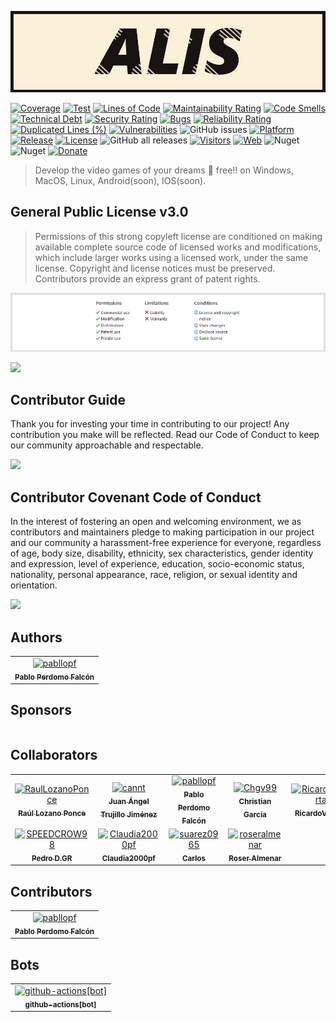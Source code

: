 [![](https://raw.githubusercontent.com/pabllopf/Alis/master/docs/banner/Alis_Banner_970x250.png)](https://pabllopf.github.io/Alis/index.html)

[![Coverage](https://sonarcloud.io/api/project_badges/measure?project=pabllopf_Alis&metric=coverage)](https://sonarcloud.io/summary/new_code?id=pabllopf_Alis)
[![Test](https://gist.githubusercontent.com/pabllopf/46071d4896642c7fad2dc67a5abebb5c/raw/badge.svg)](https://gist.githubusercontent.com/pabllopf/46071d4896642c7fad2dc67a5abebb5c/raw/badge.svg)
[![Lines of Code](https://sonarcloud.io/api/project_badges/measure?project=pabllopf_Alis&metric=ncloc)](https://sonarcloud.io/summary/new_code?id=pabllopf_Alis)
[![Maintainability Rating](https://sonarcloud.io/api/project_badges/measure?project=pabllopf_Alis&metric=sqale_rating)](https://sonarcloud.io/summary/new_code?id=pabllopf_Alis)
[![Code Smells](https://sonarcloud.io/api/project_badges/measure?project=pabllopf_Alis&metric=code_smells)](https://sonarcloud.io/summary/new_code?id=pabllopf_Alis)
[![Technical Debt](https://sonarcloud.io/api/project_badges/measure?project=pabllopf_Alis&metric=sqale_index)](https://sonarcloud.io/summary/new_code?id=pabllopf_Alis)
[![Security Rating](https://sonarcloud.io/api/project_badges/measure?project=pabllopf_Alis&metric=security_rating)](https://sonarcloud.io/summary/new_code?id=pabllopf_Alis)
[![Bugs](https://sonarcloud.io/api/project_badges/measure?project=pabllopf_Alis&metric=bugs)](https://sonarcloud.io/summary/new_code?id=pabllopf_Alis)
[![Reliability Rating](https://sonarcloud.io/api/project_badges/measure?project=pabllopf_Alis&metric=reliability_rating)](https://sonarcloud.io/summary/new_code?id=pabllopf_Alis)
[![Duplicated Lines (%)](https://sonarcloud.io/api/project_badges/measure?project=pabllopf_Alis&metric=duplicated_lines_density)](https://sonarcloud.io/summary/new_code?id=pabllopf_Alis)
[![Vulnerabilities](https://sonarcloud.io/api/project_badges/measure?project=pabllopf_Alis&metric=vulnerabilities)](https://sonarcloud.io/summary/new_code?id=pabllopf_Alis)
![GitHub issues](https://img.shields.io/github/issues/pabllopf/alis?label=Open%20Tickets&color=green)
[![Platform](https://img.shields.io/badge/platform-Windows%20%7C%20OSX%20%7C%20Linux%20%7C%20IOS(soon)%20%7C%20Android(soon)%20-blue)](https://img.shields.io/badge/platform-Windows%20%7C%20OSX%20%7C%20Linux%20%7C%20IOS(soon)%20%7C%20Android(soon)%20-blue)
[![Release](https://img.shields.io/github/v/release/pabllopf/alis?color=green)](https://github.com/pabllopf/alis/releases/latest)
[![License](https://img.shields.io/badge/license-GPL%20v3.0-blue)](https://github.com/pabllopf/Alis/blob/main/LICENSE)
![GitHub all releases](https://img.shields.io/github/downloads/pabllopf/alis/total?label=github%20downloads&color=blue)
[![Visitors](https://visitor-badge.laobi.icu/badge?page_id=pabllopf.alis)](https://visitor-badge.laobi.icu/badge?page_id=pabllopf.alis)
[![Web](https://img.shields.io/website?down_color=red&down_message=failed&up_color=blue&up_message=active&url=https%3A%2F%2Fpabllopf.github.io%2FAlis.Web%2F)](https://pabllopf.github.io/Alis.Web/index.html)
![Nuget](https://img.shields.io/nuget/v/alis?label=nuget%20version&color=green)
![Nuget](https://img.shields.io/nuget/dt/alis?label=nuget%20downloads)
[![Donate](https://img.shields.io/badge/Donate-PayPal-green.svg)](https://www.paypal.me/pabllopf)


> Develop the video games of your dreams 💯 free!! on Windows, MacOS, Linux, Android(soon), IOS(soon).

## General Public License v3.0

> Permissions of this strong copyleft license are conditioned on making available complete source code of licensed works
> and modifications, which include larger works using a licensed work, under the same license. Copyright and license
> notices must be preserved. Contributors provide an express grant of patent rights.

[![License](https://raw.githubusercontent.com/pabllopf/Alis/master/docs/licence/License.png)](https://github.com/pabllopf/Alis/blob/master/LICENSE)

[![](https://img.shields.io/badge/Read%20More--blue)](https://github.com/pabllopf/Alis/blob/master/licence.md)

## Contributor Guide

Thank you for investing your time in contributing to our project! Any contribution you make will be reflected.
Read our Code of Conduct to keep our community approachable and respectable.

[![](https://img.shields.io/badge/Read%20More--blue)](https://github.com/pabllopf/Alis/blob/main/code_of_conduct.md)

## Contributor Covenant Code of Conduct

In the interest of fostering an open and welcoming environment, we as contributors and maintainers pledge to making
participation in our project and our community a harassment-free experience for everyone, regardless of age, body size,
disability, ethnicity, sex characteristics, gender identity and expression, level of experience, education,
socio-economic status, nationality, personal appearance, race, religion, or sexual identity and orientation.

[![](https://img.shields.io/badge/Read%20More--blue)](https://github.com/pabllopf/Alis/blob/main/code_of_conduct.md)

## Authors

<!-- readme: pabllopf -start -->
<table>
	<tbody>
		<tr>
            <td align="center">
                <a href="https://github.com/pabllopf">
                    <img src="https://avatars.githubusercontent.com/u/48176121?v=4" width="75;" alt="pabllopf"/>
                    <br />
                    <sub><b>Pablo Perdomo Falcón</b></sub>
                </a>
            </td>
		</tr>
	<tbody>
</table>
<!-- readme: pabllopf -end -->

## Sponsors

<!-- readme: sponsors -start -->
<table>
	<tbody>
	<tbody>
</table>
<!-- readme: sponsors -end -->

## Collaborators

<!-- readme: collaborators -start -->
<table>
	<tbody>
		<tr>
            <td align="center">
                <a href="https://github.com/RaulLozanoPonce">
                    <img src="https://avatars.githubusercontent.com/u/43152062?v=4" width="75;" alt="RaulLozanoPonce"/>
                    <br />
                    <sub><b>Raúl Lozano Ponce</b></sub>
                </a>
            </td>
            <td align="center">
                <a href="https://github.com/cannt">
                    <img src="https://avatars.githubusercontent.com/u/45520663?v=4" width="75;" alt="cannt"/>
                    <br />
                    <sub><b>Juan Ángel Trujillo Jiménez</b></sub>
                </a>
            </td>
            <td align="center">
                <a href="https://github.com/pabllopf">
                    <img src="https://avatars.githubusercontent.com/u/48176121?v=4" width="75;" alt="pabllopf"/>
                    <br />
                    <sub><b>Pablo Perdomo Falcón</b></sub>
                </a>
            </td>
            <td align="center">
                <a href="https://github.com/Chgv99">
                    <img src="https://avatars.githubusercontent.com/u/55676590?v=4" width="75;" alt="Chgv99"/>
                    <br />
                    <sub><b>Christian García</b></sub>
                </a>
            </td>
            <td align="center">
                <a href="https://github.com/RicardoVillarta">
                    <img src="https://avatars.githubusercontent.com/u/62963416?v=4" width="75;" alt="RicardoVillarta"/>
                    <br />
                    <sub><b>RicardoVillarta</b></sub>
                </a>
            </td>
            <td align="center">
                <a href="https://github.com/GabrielRT01">
                    <img src="https://avatars.githubusercontent.com/u/75950686?v=4" width="75;" alt="GabrielRT01"/>
                    <br />
                    <sub><b>Gabriel</b></sub>
                </a>
            </td>
		</tr>
		<tr>
            <td align="center">
                <a href="https://github.com/SPEEDCROW98">
                    <img src="https://avatars.githubusercontent.com/u/82670532?v=4" width="75;" alt="SPEEDCROW98"/>
                    <br />
                    <sub><b>Pedro D.GR</b></sub>
                </a>
            </td>
            <td align="center">
                <a href="https://github.com/Claudia2000pf">
                    <img src="https://avatars.githubusercontent.com/u/82757764?v=4" width="75;" alt="Claudia2000pf"/>
                    <br />
                    <sub><b>Claudia2000pf</b></sub>
                </a>
            </td>
            <td align="center">
                <a href="https://github.com/suarez0965">
                    <img src="https://avatars.githubusercontent.com/u/82760316?v=4" width="75;" alt="suarez0965"/>
                    <br />
                    <sub><b>Carlos</b></sub>
                </a>
            </td>
            <td align="center">
                <a href="https://github.com/roseralmenar">
                    <img src="https://avatars.githubusercontent.com/u/118014440?v=4" width="75;" alt="roseralmenar"/>
                    <br />
                    <sub><b>Roser Almenar</b></sub>
                </a>
            </td>
		</tr>
	<tbody>
</table>
<!-- readme: collaborators -end -->

## Contributors

<!-- readme: contributors -start -->
<table>
	<tbody>
		<tr>
            <td align="center">
                <a href="https://github.com/pabllopf">
                    <img src="https://avatars.githubusercontent.com/u/48176121?v=4" width="75;" alt="pabllopf"/>
                    <br />
                    <sub><b>Pablo Perdomo Falcón</b></sub>
                </a>
            </td>
		</tr>
	<tbody>
</table>
<!-- readme: contributors -end -->

## Bots

<!-- readme: bots -start -->
<table>
	<tbody>
		<tr>
            <td align="center">
                <a href="https://github.com/github-actions[bot]">
                    <img src="https://avatars.githubusercontent.com/in/15368?v=4" width="75;" alt="github-actions[bot]"/>
                    <br />
                    <sub><b>github-actions[bot]</b></sub>
                </a>
            </td>
		</tr>
	<tbody>
</table>
<!-- readme: bots -end -->










